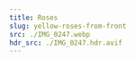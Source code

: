 ```yaml
---
title: Roses
slug: yellow-roses-from-front
src: ./IMG_0247.webp
hdr_src: ./IMG_0247.hdr.avif
---
```

